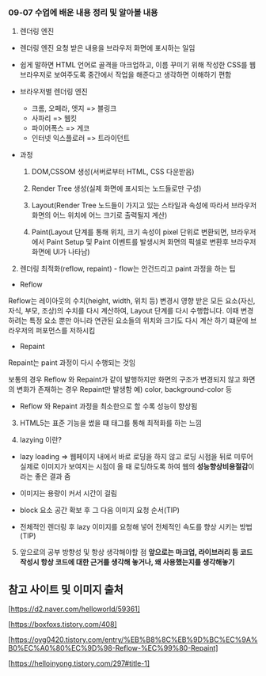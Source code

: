 ### 09-07 수업에 배운 내용 정리 및 알아볼 내용

1. 렌더링 엔진

- 렌더링 엔진 요청 받은 내용을 브라우저 화면에 표시하는 일임
- 쉽게 말하면 HTML 언어로 골격을 마크업하고, 이름 꾸미기 위해 작성한 CSS를 웹 브라우저로 보여주도록 중간에서 작업을 해준다고 생각하면 이해하기 편함

- 브라우저별 렌더링 엔진

  - 크롬, 오페라, 엣지 => 블링크
  - 사파리 => 웹킷
  - 파이어폭스 => 게코
  - 인터넷 익스플로러 => 트라이던트

- 과정

  1. DOM,CSSOM 생성(서버로부터 HTML, CSS 다운받음)

  2. Render Tree 생성(실제 화면에 표시되는 노드들로만 구성)

  3. Layout(Render Tree 노드들이 가지고 있는 스타일과 속성에 따라서 브라우저 화면의 어느 위치에 어느 크기로 출력될지 계산)

  4. Paint(Layout 단계를 통해 위치, 크기 속성이 pixel 단위로 변환되면, 브라우저에서 Paint Setup 및 Paint 이벤트를 발생시켜 화면의 픽셀로 변환후 브라우저 화면에 UI가 나타남)

2. 렌더링 최적화(reflow, repaint) - flow는 안건드리고 paint 과정을 하는 팁

- Reflow

Reflow는 레이아웃의 수치(height, width, 위치 등) 변경시 영향 받은 모든 요소(자신, 자식, 부모, 조상)의 수치를 다시 계산하여, Layout 단계를 다시 수행합니다. 이때 변경하려는 특정 요소 뿐만 아니라 연관된 요소들의 위치와 크기도 다시 계산 하기 떄문에 브라우저의 퍼포먼스를 저하시킴

- Repaint

Repaint는 paint 과정이 다시 수행되는 것임

보통의 경우 Reflow 와 Repaint가 같이 발행하지만 화면의 구조가 변경되지 않고 화면의 변화가 존재하는 경우 Repaint만 발생함
예) color, background-color 등

- Reflow 와 Repaint 과정을 최소한으로 할 수록 성능이 향상됨

3. HTML5는 표준 기능을 썼을 떄 태그를 통해 최적화를 하는 느낌

4. lazying 이란?

- lazy loading => 웹페이지 내에서 바로 로딩을 하지 않고 로딩 시점을 뒤로 미루어 실제로 이미지가 보여지는 시점이 올 때 로딩하도록 하여 웹의 <strong>성능향상</strong><strong>비용절감</strong>이라는 좋은 결과 줌

- 이미지는 용량이 커서 시간이 걸림

- block 요소 공간 확보 후 그 다음 이미지 요청 순서(TIP)

- 전체적인 렌더링 후 lazy 이미지를 요청해 넣어 전체적인 속도를 향상 시키는 방법(TIP)

5. 앞으로의 공부 방향성 및 항상 생각해야할 점
   <strong>앞으로는 마크업, 라이브러리 등 코드 작성시 항상 코드에 대한 근거를 생각해 놓거나, 왜 사용했는지를 생각해놓기 </strong>

## 참고 사이트 및 이미지 출처

[https://d2.naver.com/helloworld/59361]

[https://boxfoxs.tistory.com/408]

[https://oyg0420.tistory.com/entry/%EB%B8%8C%EB%9D%BC%EC%9A%B0%EC%A0%80%EC%9D%98-Reflow-%EC%99%80-Repaint]

[https://helloinyong.tistory.com/297#title-1]
